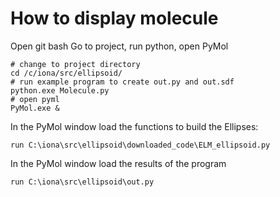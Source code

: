 # How to display molecule

Open git bash
Go to project, run python, open PyMol

```
# change to project directory
cd /c/iona/src/ellipsoid/
# run example program to create out.py and out.sdf
python.exe Molecule.py
# open pyml
PyMol.exe &
```

In the PyMol window load the functions to build the Ellipses:
```
run C:\iona\src\ellipsoid\downloaded_code\ELM_ellipsoid.py
```

In the PyMol window load the results of the program
```
run C:\iona\src\ellipsoid\out.py
```
